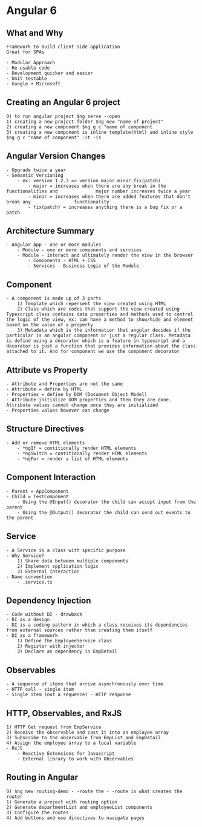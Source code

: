 # Angular 6

## What and Why
    Framework to build client side application
    Great for SPAs

    - Modular Approach
    - Re-usable code
    - Development quicker and easier
    - Unit testable
    - Google + Microsoft

## Creating an Angular 6 project
    0) to run angular project $ng serve --open
    1) creating a new project folder $ng new "name of project"
    2) creating a new component $ng g c "name of component
    3) creating a new component is inline template(html) and inline style $ng g c "name of component" -it -is

## Angular Version Changes
    - Upgrade twice a year
    - Semantic Versioning
        - ex: version 1.2.3 => version major.minor.fix(patch)
            - major = increases when there are any break in the functionalities and              major number increases twice a year 
            - minor = increases when there are added features that don't break any                functionality
            - fix(patch) = increases anything there is a bug fix or a patch

## Architecture Summary
    - Angular App - one or more modules
        - Module - one or more components and services
        - Module - interact and ultimately render the view in the browser
            - Components - HTML + CSS
            - Services - Business Logic of the Module

## Component
    - A component is made up of 3 parts
        1) Template which repersent the view created using HTML
        2) Class which are codes that support the view created using Typescript class contains data properties and methods used to control the logic of the view, ex: can have a method to show/hide and element based on the value of a property
        3) Metadata which is the information that angular decides if the particular is an angular component or just a regular class. Metadata is defind using a decorator which is a feature in typescript and a decorator is just a function that provides information about the class attached to it. And for component we use the component decorator 

## Attribute vs Property
    - Attribute and Properties are not the same
    - Attribute = define by HTML
    - Properties = define by DOM (Document Object Model)
    - Attribute initialize DOM properties and then they are done. Attribute values cannot change once they are initialized
    - Properties values however can change

## Structure Directives
    - Add or remove HTML elements
        - *ngIf = contitionally render HTML elements
        - *ngSwitch = contitionally render HTML elements
        - *ngFor = render a list of HTML elements

## Component Interaction
    - Parent = AppComponent
    - Child = TestComponent
        - Using the @Input() decorator the child can accept input from the parent
        - Using the @Output() decorator the child can send out events to the parent

## Service
    - A Service is a class with specific purpose
    - Why Service?
        1) Share data between multiple components
        2) Implement spplication logic
        3) External Interaction 
    - Name convention
        - .service.ts

## Dependency Injection
    - Code without DI - drawback
    - DI as a design
    - DI is a coding pattern in which a class receives its dependencies from external sources rather than creating them itself
    - DI as a framework
        1) Define the EmployeeService class
        2) Register with injector
        3) Declare as dependency in EmpDetail

## Observables
    - A sequence of items that arrive asynchronously over time
    - HTTP call - single item
    - Single item (not a sequence) - HTTP response 


## HTTP, Observables, and RxJS
    1) HTTP Get request from EmpService
    2) Receive the observable and cast it into an employee array
    3) Subscribe to the observable from EmpList and EmpDetail
    4) Assign the employee array to a local variable
    - RxJS
        - Reactive Extensions for Javascript
        - External library to work with Observables


## Routing in Angular
    0) $ng new routing-demo - -route the - -route is what creates the router
    1) Generate a project with routing option
    2) Generate departmentList and employeeList components
    3) Configure the routes
    4) Add buttons and use directives to navigate pages